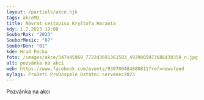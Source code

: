```yaml
---
layout: /partials/akce.njk
tags: akceMD
title: Návrat cestopisu Kryštofa Haranta
kdy: 1.7.2023 18:00
SouborRok: "2023"
SouborMesic: "07"
SouborDen: "01"
kde: Hrad Pecka
foto: /images/akce/347445969_772243691361503_4929005973686438350_n.jpg
alt: pozvánka na akci
web: https://www.facebook.com/events/930700484880811?ref=newsfeed
myTags: ProDeti ProDospele Ostatni cervenec2023
---
```

P﻿ozvánka na akci